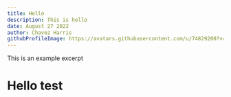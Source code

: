 ```yaml
---
title: Hello
description: This is hello
date: August 27 2022
author: Chavez Harris
githubProfileImage: https://avatars.githubusercontent.com/u/74829200?v=4
---
```


This is an example excerpt

<!-- more -->

# Hello test